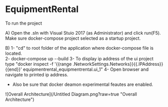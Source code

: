 # EquipmentRental

To run the project

A) Open the .sln with Visual Stuio 2017 (as Administrator) and click run(F5). Make sure docker-compose project selected as a startup project.

B)
  1- "cd" to root folder of the application where docker-compose file is located.  
  2- docker-compose up --build
  3- To display ip address of the ui project type "docker inspect -f '{{range .NetworkSettings.Networks}}{{.IPAddress}}{{end}}' equipmentrental_equipmentrental.ui_1"
  4- Open browser and navigate to printed ip address.
  
* Also be sure that docker deamon experimental feautes are enabled.





![Overall Architecture](/Untitled Diagram.png?raw=true "Overall Architecture")
